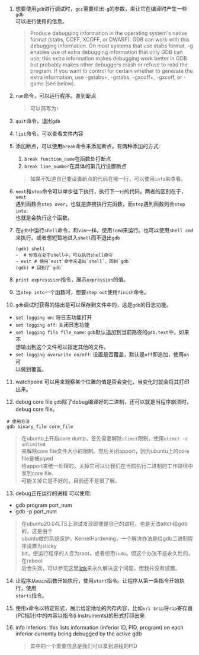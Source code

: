 1. 想要使用`gdb`进行调试时，`gcc`需要给出`-g`的参数，来让它在编译时产生一些`gdb`  
   可以进行使用的信息。
   
   > Produce debugging information in the operating system's native format 
   (stabs, COFF, XCOFF, or DWARF).  GDB can work with this debugging information. 
   On most systems that use stabs format, -g enables use of extra debugging 
   information that only GDB can use; this extra information makes debugging work 
   better in GDB but probably makes other debuggers crash or refuse to read the 
   program.  If you want to control for certain whether to generate the extra 
   information, use -gstabs+, -gstabs, -gxcoff+, -gxcoff, or -gvms (see below).

2. `run`命令，可以运行程序。直到断点
   > 可以简写为`r`

3. `quit`命令，退出`gdb`

4. `list`命令，可以查看文件内容

5. 添加断点，可以使用`break`命令来添加断点。有两种添加的方式:
   1. `break function_name`在函数处打断点
   2. `break line_number`在具体的第几行设置断点
   > 如果不知道自己要设置断点的代码在哪一行，可以使用`info`来查看。

6. `next`和`stop`命令可以单步往下执行，执行下一`行`的代码。两者的区别在于，`next`  
   遇到函数会`step over`，也就是直接执行完函数，而`step`遇到函数则会`step into`.   
   也就是会执行这个函数。

7. 在`gdb`中运行`shell`命令，和`vim`一样，使用`!cmd`来运行。也可以使用`shell cmd`  
   来执行。或者想短暂地进入`shell`而不退出`gdb`

   ```shell
   (gdb) shell
   ~  # 你现在处于shell中，可以执行shell命令
   ~ exit # 使用`exit`命令来退出`shell`，回到`gdb`
   (gdb) # 回到了`gdb`
   ```

8. `print expresssion`指令，展示`expression`的值。

9. 当`step into`一个函数时，想要`step out`使用`finish`命令。

10. `gdb`调试时获得的输出是可以保存到文件中的，这是`gdb`的日志功能。
   
   * `set logging on`: 将日志功能打开
   * `set logging off`: 关闭日志功能
   * `set logging file file_name`: `gdb`默认追加到当前路径的`gdb.text`中，如果不  
     想输出到这个文件可以指定其他的文件。
   * `set logging overwrite on/off`: 设置是否覆盖，默认是`off`即追加，使用`on`可  
     以做到覆盖。

11. watchpoint
   可以用来观察某个位置的值是否会变化，当变化时就会将其打印出来。

12. debug core file
   `gdb`除了debug编译好的二进制，还可以就是当程序崩溃时，debug core file。 

   ```shell
   # 使用方法
   gdb binary_file core_file
   ```
   > 在ubuntu上开启core dump，首先需要解除`ulimit`限制，使用`ulimit -c unlimited`  
   来解除core file文件大小的限制。然后关闭apport，因为ubuntu上的core file是被piped  
   给apport来统一处理的，关掉它可以让我们在当前执行二进制的工作路径中拿到core file.  
   可能关掉它是不好的，目前还不是很了解。

13. debug正在运行的进程
   可以使用:
   * gdb program port_num
   * gdb -p port_num
  
   > 在ubuntu20.04LTS上测试发现即使是自己的进程，也是无法attch给gdb的，这是由于  
   ubuntu做的系统保护，KernelHardening，一个解决办法是给gdb二进制程序设置为sticky  
   bit，使运行程序的人变为root，或者使用`sudo`。但这个办法不是永久性的，在reboot  
   后会失效，可以参见这里[link](https://blog.mellenthin.de/archives/2010/10/18/gdb-attach-fails-with-ptrace-operation-not-permitted/#comment-141535)来永久解决这个问题，但我并没有设置。

14. 让程序从`main`函数开始执行，使用`start`指令。让程序从第一条指令开始执行，使用  
   `starti`指令。

15. 使用`x`命令以特定形式，展示给定地址的内存内容，比如`x/i $rip`将`rip`寄存器  
   (PC指针)中的内容以指令(i instruments)的形式打印出来

16. info inferiors: this lists information (inferior ID, PID, program) on each 
    inferior currently being debugged by the active gdb
    > 其中的一个重要信息是我们可以拿到进程的PID
